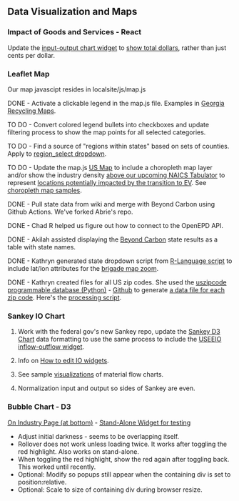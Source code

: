 ## Data Visualization and Maps

### Impact of Goods and Services - React

Update the [input-output chart widget](../../../io/charts/) to [show total dollars](../../../localsite/info/data/totals/), rather than just cents per dollar.


### Leaflet Map

Our map javascipt resides in localsite/js/map.js

DONE - Activate a clickable legend in the map.js file. Examples in [Georgia Recycling Maps](../../../localsite/map/recycling/ga/).

TO DO - Convert colored legend bullets into checkboxes and update filtering process to show the map points for all selected categories. <!--[legend sample in EWG](../../../community/map/ewg/).--> 

TO DO - Find a source of "regions within states" based on sets of counties. Apply to [region_select dropdown](../../../localsite/info/#mapview=counties&state=GA).  

TO DO - Update the map.js [US Map](../../../localsite/info/#mapview=US&show=vehicles) to include a choropleth map layer and/or show the industry density [above our upcoming NAICS Tabulator](../../../localsite/info/naics/#mapview=US&show=vehicles) to represent <a href="../mobility/">locations potentially impacted by the transition to EV</a>. See [choropleth map samples](../../start/maps/).   

<!--
Move items above into our [Beyond Carbon Project Board](https://github.com/localsite/localsite/projects/1). See [Hack for LA](https://github.com/hackforla/website/projects/7) examples.  
-->
<!-- Project created from Automated kanban with reviews template. -->

DONE - Pull state data from wiki and merge with Beyond Carbon using Github Actions. We've forked Abrie's repo.

DONE - Chad R helped us figure out how to connect to the OpenEPD API.  

DONE - Akilah assisted displaying the [Beyond Carbon](../../../apps/beyondcarbon/) state results as a table with state names.  

DONE - Kathryn generated state dropdown script from [R-Language script](../../community-data/us/) to include lat/lon attributes for the [brigade map zoom](../../localsite/info/#show=industries&layers=brigades).  

DONE - Kathryn created files for all US zip codes.  She used the [uszipcode programmable database (Python)](https://uszipcode.readthedocs.io/01-Tutorial/index.html) - [Github](https://github.com/MacHu-GWU/uszipcode-project) to generate [a data file for each zip code](https://model.earth/zip/io/#zip=30310). Here's the [processing script](https://github.com/modelearth/zip/tree/master/io).



<!--
DONE - Pull Data to GitHub. Abrie fixed the [Vaccine dosage pull to GitHub](https://github.com/bbrewington/ga.dph.data/pull/1), now we need to [push into a Google Sheet](https://www.google.com/search?q=Github+Actions+send+data+to+Google+Sheet&oq=Github+A[…]et&aqs=chrome..69i57j69i64.20842j0j1&sourceid=chrome&ie=UTF-8).  


Generate static files to drive Data Commons navigation. Crosswalk zipcodes and counties to PUMA regions. This crosswalk resides in DataUSA.io Github repo. 

1. Contribute to our [AWS Amplify React](../aws/amplify/) repo by activating [Last Airbender indicator sets](../../io/charts/inflow-outflow/).  


1. Update EPA's <a href="../../io/charts/">Embeddable IO Widgets</a> generated from [USEEIO API](https://github.com/USEPA/USEEIO_API) local .json data.  
-->
<!--Auto-select all categories in center column when populated from naics values.-->  


<!--
County automobile industry employment for 6-digit NAICS 336111.
4-digit NAICS resides in "By-Industry" link [here](https://www.bls.gov/cew/downloadable-data-files.htm), but we will be pulling from the Bureau of Labor Statistics (BLS)&nbsp;API.  
--> 

### Sankey IO Chart

1. Work with the federal gov's new Sankey repo, update the [Sankey D3 Chart](../../../io/charts/sankey/) data formatting to use the same process to include the [USEEIO inflow-outflow widget](../../../io/build/iochart.html#sectors=333613,335912,336111&page=1&count=10).  

1. Info on [How to edit IO widgets](../../../io/charts/).

1. See sample [visualizations](../../start/charts/) of material flow charts.

1. Normalization input and output so sides of Sankey are even.<!-- See file useeio-updates.md for text previously here -->

<!--
## Chlorpleth Map

Implement a Chlorpleth Map with a clickable legend like in [EWG](https://www.ewg.org/). Also see the [Community Forecasting Map](https://model.earth/community-forecasting). Click "Choose Area of Focus". This example was created during a team project in Polo's Data Visualization course at Georgia Tech. The Leaflet maps includes a legend with the color scale. This sample legend is not clickable, but the color scale is based on the data range.  
-->


### Bubble Chart - D3

[On Industry Page (at bottom)](../../../localsite/info/#state=GA) - [Stand-Alone Widget for testing](../../../io/charts/bubble/) 

- Adjust initial darkness - seems to be overlapping itself.
- Rollover does not work unless loading twice. It works after toggling the red highlight. Also works on stand-alone.
- When toggling the red highlight, show the red again after toggling back. This worked until recently.
- Optional: Modify so popups still appear when the containing div is set to position:relative. 
- Optional: Scale to size of containing div during browser resize. 


<!--

## Data Integration

- International [Harmonized System (HS)](../impact/harmonized-system) code crosswalk  


1. 

Fix JSON reader in [zip search](zip/#zip=30315)  

1. [Jobs and Economic Development Impact (JEDI) models](https://www.nrel.gov/analysis/jedi/models.html) - convert from Excel to an interactive Web Page

1. Use [PWA Starter](resources/pwa) to add an index.html page and thumbnails to the pwa folder.

1. Deploy Leaflet in Widget. See [windy.com](https://windy.com) weather layer using their [API for Leaflet](https://github.com/windycom/API).


1. Cross-relate Goods & Services NAICS industries with Harmonized System (HS Codes) for [International Trade](https://georgiadata.github.io/display/products/)
-->

<!--
International postal codes
https://pypi.org/project/zipcodes/

National Renewable Energy Laboratory (NREL) - alternative fuel stations 
	https://developer.nrel.gov/docs/transportation/alt-fuel-stations-v1/all/#ev-network-id-record-fields

13. Activate Netlify Identity or Firebase Hosting using [Google Cloud Build](https://medium.com/serverlessguru/aws-to-gcp-web-applications-89ed92070832) and/or [ERPNext](https://aws.amazon.com/marketplace/pp/B015GHHU7M) (MariaDB/Python/AWS EC2).


14. [Climate Change Action Plans](https://www.c2es.org/document/climate-action-plans/) - Incorporate how other states support information exchanges.  
-->



<!--
  // To do: Mask State Outline - from embed.js
  // cropMap = true requires the folllowing 3:
  // http://leaflet-extras.github.io/leaflet-providers/leaflet-providers.js"></script>
  // /documentation/region/js/boundary-canvas.js
  // /documentation/region/js/georgia.js
  // stickybits
  // Also see: https://dollarshaveclub.github.io/stickybits/
  // But will probably look at embed.js to detect when button of section reaches bottom of map.
  Angshuman Guin
  Senior Research Engineer
  Transportation Systems Engineering
  Smart Cities
  https://ce.gatech.edu/people/faculty/1251/overview
  Technology-Enabled Smarter Safer Routes to School for the City of Milton, GA
  http://smartcities.ipat.gatech.edu/sites/default/files/CityOfMilton_SmarterSaferRoutesToSchool.pdf
-->

